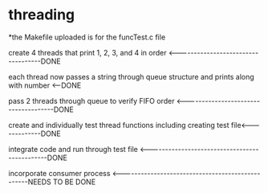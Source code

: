 # threading

*the Makefile uploaded is for the funcTest.c file

create 4 threads that print 1, 2, 3, and 4 in order <-----------------------------------DONE

each thread now passes a string through queue structure and prints along with number <--DONE

pass 2 threads through queue to verify FIFO order <-------------------------------------DONE

create and individually test thread functions including creating test file<-------------DONE

integrate code and run through test file <----------------------------------------------DONE




incorporate consumer process <-------------------------------------------------NEEDS TO BE DONE
